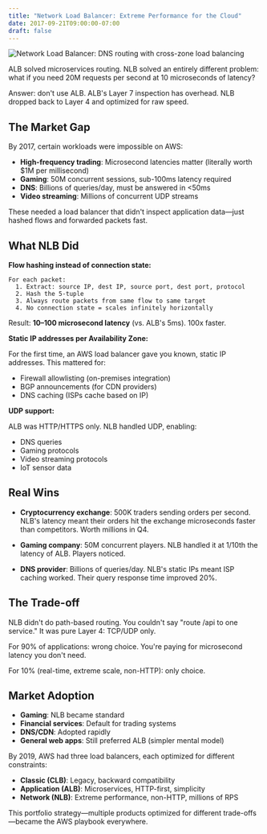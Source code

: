 ```yaml
---
title: "Network Load Balancer: Extreme Performance for the Cloud"
date: 2017-09-21T09:00:00-07:00
draft: false
---
```


![Network Load Balancer: DNS routing with cross-zone load balancing](/aws_nlb.png)

ALB solved microservices routing. NLB solved an entirely different problem: what if you need 20M requests per second at 10 microseconds of latency?

Answer: don't use ALB. ALB's Layer 7 inspection has overhead. NLB dropped back to Layer 4 and optimized for raw speed.

## The Market Gap

By 2017, certain workloads were impossible on AWS:
- **High-frequency trading**: Microsecond latencies matter (literally worth $1M per millisecond)
- **Gaming**: 50M concurrent sessions, sub-100ms latency required
- **DNS**: Billions of queries/day, must be answered in <50ms
- **Video streaming**: Millions of concurrent UDP streams

These needed a load balancer that didn't inspect application data—just hashed flows and forwarded packets fast.

## What NLB Did

**Flow hashing instead of connection state:**
```
For each packet:
  1. Extract: source IP, dest IP, source port, dest port, protocol
  2. Hash the 5-tuple
  3. Always route packets from same flow to same target
  4. No connection state = scales infinitely horizontally
```

Result: **10–100 microsecond latency** (vs. ALB's 5ms). 100x faster.

**Static IP addresses per Availability Zone:**

For the first time, an AWS load balancer gave you known, static IP addresses. This mattered for:
- Firewall allowlisting (on-premises integration)
- BGP announcements (for CDN providers)
- DNS caching (ISPs cache based on IP)

**UDP support:**

ALB was HTTP/HTTPS only. NLB handled UDP, enabling:
- DNS queries
- Gaming protocols
- Video streaming protocols
- IoT sensor data

## Real Wins

- **Cryptocurrency exchange**: 500K traders sending orders per second. NLB's latency meant their orders hit the exchange microseconds faster than competitors. Worth millions in Q4.

- **Gaming company**: 50M concurrent players. NLB handled it at 1/10th the latency of ALB. Players noticed.

- **DNS provider**: Billions of queries/day. NLB's static IPs meant ISP caching worked. Their query response time improved 20%.

## The Trade-off

NLB didn't do path-based routing. You couldn't say "route /api to one service." It was pure Layer 4: TCP/UDP only.

For 90% of applications: wrong choice. You're paying for microsecond latency you don't need.

For 10% (real-time, extreme scale, non-HTTP): only choice.

## Market Adoption

- **Gaming**: NLB became standard
- **Financial services**: Default for trading systems
- **DNS/CDN**: Adopted rapidly
- **General web apps**: Still preferred ALB (simpler mental model)

By 2019, AWS had three load balancers, each optimized for different constraints:
- **Classic (CLB)**: Legacy, backward compatibility
- **Application (ALB)**: Microservices, HTTP-first, simplicity
- **Network (NLB)**: Extreme performance, non-HTTP, millions of RPS

This portfolio strategy—multiple products optimized for different trade-offs—became the AWS playbook everywhere.


